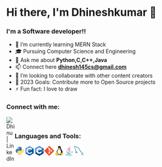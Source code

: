 # Hi there, I'm Dhineshkumar 👋 
### I'm a Software developer!!
- 🌱 I’m currently learning MERN Stack
- 🎓 Pursuing Computer Science and Engineering
- 💬 Ask me about **Python,C,C++,Java**
- 📫 Connect here **dhinesh145cs@gmail.com**
- 👯 I’m looking to collaborate with other content creators
- 🥅 2023 Goals: Contribute more to Open Source projects
- ⚡ Fun fact: I love to draw 
### Connect with me:
[<img align="left" alt="Dhinu | LinkedIn" width="22px" src="https://cdn.jsdelivr.net/npm/simple-icons@v3/icons/linkedin.svg" />][linkedin]
<br />
### Languages and Tools:

<img align="left" alt="Python" width="26px" src="https://github.com/devicons/devicon/blob/master/icons/python/python-original.svg" />

<img align="left" alt="C" width="26px" src="https://github.com/devicons/devicon/blob/master/icons/c/c-original.svg" />
<img align="left" alt="C++" width="26px" src="https://github.com/devicons/devicon/blob/master/icons/cplusplus/cplusplus-original.svg" />
<img align="left" alt="Git" width="26px" src="https://github.com/devicons/devicon/blob/master/icons/git/git-original.svg" />
<img align="left" alt="Linux" width="26px" src="https://github.com/devicons/devicon/blob/master/icons/linux/linux-original.svg" />
<img align="left" alt="Java" width="26px" src="https://github.com/devicons/devicon/blob/master/icons/java/java-original.svg" />

<img align="left" alt="MySQL" width="26px" src="https://github.com/devicons/devicon/blob/master/icons/mysql/mysql-original.svg" />

<br />

[linkedin]: https://www.linkedin.com/in/dhineshkumar-engineer-

